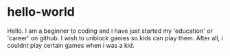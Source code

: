 # hello-world
Hello. I am a beginner to coding and i have just started my 'education' or 'career' on github. I wish to unblock games so kids can play them. After all, i couldnt play certain games when i was a kid.

